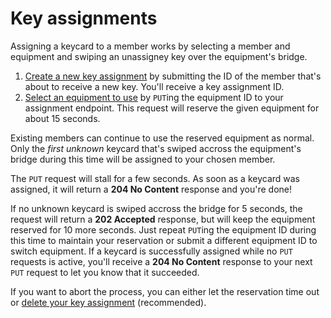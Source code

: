 # Key assignments

Assigning a keycard to a member works by selecting a member and equipment and swiping an unassigney key over the equipment's bridge.

1. [Create a new key assignment](https://fabman.io/api/v1/documentation#!/key-assignments/postKeyassignments) by submitting the ID of the member that's about to receive a new key. You'll receive a key assignment ID.
2. [Select an equipment to use](https://fabman.io/api/v1/documentation#!/key-assignments/putKeyassignmentsId) by `PUT`ing the equipment ID to your assignment endpoint. This request will reserve the given equipment for about 15 seconds.

Existing members can continue to use the reserved equipment as normal. Only the _first unknown_ keycard that's swiped accross the equipment's bridge during this time will be assigned to your chosen member.


The `PUT` request will stall for a few seconds. As soon as a keycard was assigned, it will return a **204 No Content** response and you're done!

If no unknown keycard is swiped accross the bridge for 5 seconds, the request will return a **202 Accepted** response, but will keep the equipment reserved for 10 more seconds. Just repeat `PUT`ing the equipment ID during this time to maintain your reservation or submit a different equipment ID to switch equipment. If a keycard is successfully assigned while no `PUT` requests is active, you'll receive a **204 No Content** response to your next `PUT` request to let you know that it succeeded.

If you want to abort the process, you can either let the reservation time out or [delete your key assignment](https://fabman.io/api/v1/documentation#!/key-assignments/deleteKeyassignmentsId) (recommended).
